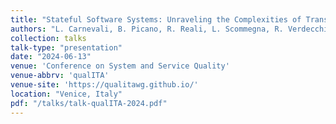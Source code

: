 ```yaml
---
title: "Stateful Software Systems: Unraveling the Complexities of Transient Data Management"
authors: "L. Carnevali, B. Picano, R. Reali, L. Scommegna, R. Verdecchia, E. Vicario"
collection: talks
talk-type: "presentation"
date: "2024-06-13"
venue: 'Conference on System and Service Quality'
venue-abbrv: 'qualITA'
venue-site: 'https://qualitawg.github.io/'
location: "Venice, Italy"
pdf: "/talks/talk-qualITA-2024.pdf"
---
```


